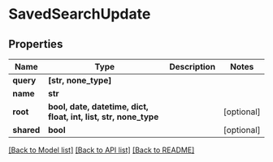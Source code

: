 # SavedSearchUpdate


## Properties

Name | Type | Description | Notes
------------ | ------------- | ------------- | -------------
**query** | **[str, none_type]** |  | 
**name** | **str** |  | 
**root** | **bool, date, datetime, dict, float, int, list, str, none_type** |  | [optional] 
**shared** | **bool** |  | [optional] 

[[Back to Model list]](../README.md#models) [[Back to API list]](../README.md#api-endpoints) [[Back to README]](../README.md)


